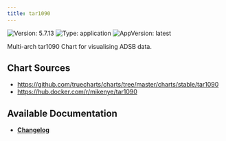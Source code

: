 ```yaml
---
title: tar1090
---
```


![Version: 5.7.13](https://img.shields.io/badge/Version-5.7.13-informational?style=flat-square) ![Type: application](https://img.shields.io/badge/Type-application-informational?style=flat-square) ![AppVersion: latest](https://img.shields.io/badge/AppVersion-latest-informational?style=flat-square)

Multi-arch tar1090 Chart for visualising ADSB data.

## Chart Sources

- https://github.com/truecharts/charts/tree/master/charts/stable/tar1090
- https://hub.docker.com/r/mikenye/tar1090

## Available Documentation

- [**Changelog**](./CHANGELOG.md)
